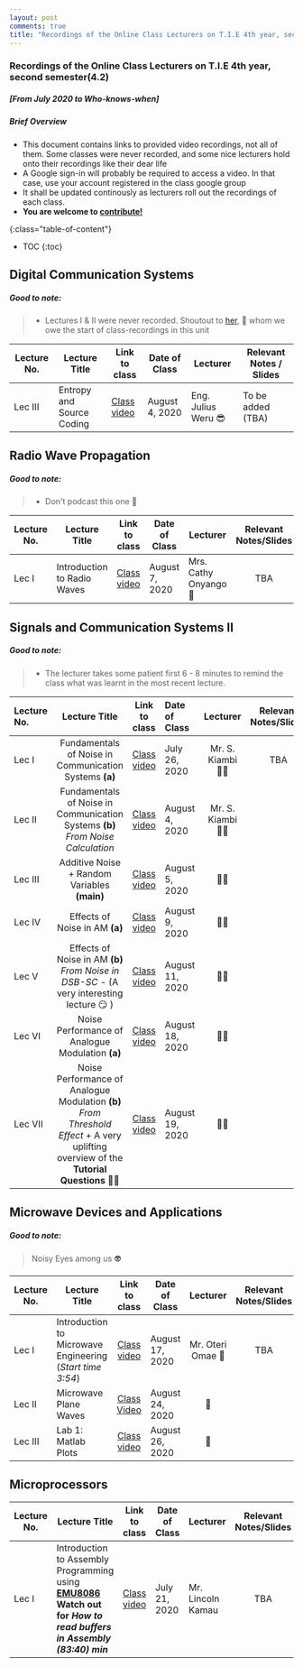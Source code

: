 ```yaml
---
layout: post
comments: true
title: "Recordings of the Online Class Lecturers on T.I.E 4th year, second semester"
---
```


### Recordings of the Online Class Lecturers on T.I.E 4th year, second semester(4.2)
##### [From July 2020 to Who-knows-when]

##### Brief Overview
- This document contains links to provided video recordings, not all of them. Some classes were never recorded, and some nice lecturers hold onto their recordings like their dear life
- A Google sign-in will probably be required to access a video. In that case, use your account registered in the class google group
- It shall be updated continously as lecturers roll out the recordings of each class.
- **You are welcome to [contribute!](https://stackoverflow.com/a/8767309)**



{:class="table-of-content"}
* TOC
{:toc}


Digital Communication Systems
--------------------------------
##### Good to note:
> - Lectures I & II were never recorded. Shoutout to [her](https://twitter.com/clarewahome?lang=en), :vulcan_salute: whom we owe the start of class-recordings in this unit


| Lecture No. | Lecture Title | Link to class  | Date of Class | Lecturer | Relevant Notes / Slides
| ----------- | ------------- | -------------- | -----------   | -------- | ------------------------|
| Lec III     |Entropy and Source Coding | [Class video](https://drive.google.com/drive/folders/1CB8A2O_e-K_6IItR1NUggKqqNbm1eMm2?usp=sharing) | August 4, 2020 | Eng. Julius Weru :sunglasses: | To be added (TBA)







Radio Wave Propagation
-----------------------
##### Good to note:
> - Don't podcast this one :pushpin:


| Lecture No. | Lecture Title | Link to class  | Date of Class | Lecturer | Relevant Notes/Slides |
| ----------- | ------------- | -------------- | ------------- | -------- | :---------------------: |
| Lec I        | Introduction to Radio Waves | [Class video](https://drive.google.com/drive/folders/1U631AV49AzcHuCUwjddZNjaxtDIC7Wfk?usp=sharing_eil&ts=5f2d35e2) | August 7, 2020 | Mrs. Cathy Onyango :woman: | TBA




Signals and Communication Systems II
-----------------------
##### Good to note:
> - The lecturer takes some patient first 6 - 8 minutes to remind the class what was learnt in the most recent lecture.

| Lecture No. | Lecture Title | Link to class  | Date of Class | Lecturer | Relevant Notes/Slides |
| :----------- | :-------------: | :--------------: | :------------------ | :--------: | :------------: |
| Lec I       | Fundamentals of Noise in Communication Systems **(a)** | [Class video](https://drive.google.com/open?id=13U5LsevXSXCmpGwSOZ6PItAcjkHbwHBC) | July 26, 2020 | Mr. S. Kiambi :policeman: | TBA
| Lec II      |  Fundamentals of Noise in Communication Systems **(b)** *From Noise Calculation* | [Class video](https://drive.google.com/open?id=1OO9nH4lQwOynHqKgxjXnf0QOjiOPuAcC) | August 4,  2020 | Mr. S. Kiambi :policeman:
| Lec III | Additive Noise + Random Variables **(main)** | [Class video](https://drive.google.com/open?id=1ML4u7w3StD52vhiZqJFLjJJrHNZY9w3N) | August 5, 2020 |  :policeman:
| Lec IV  | Effects of Noise in AM **(a)** | [Class video](https://drive.google.com/open?id=1mBns4xWDcVavXCPSh3OaXh4KIZ2FSf8D) | August 9, 2020 | :policeman:
| Lec V   | Effects of Noise in AM **(b)**    *From Noise in DSB-SC* - (A very interesting lecture :smirk: ) | [Class video](https://drive.google.com/open?id=1I3Pz7K2lwq8cD06W4i1lLxdAk4pvEMnn) | August 11, 2020 |  :policeman:
| Lec VI  | Noise Performance of Analogue Modulation **(a)**| [Class video](https://drive.google.com/open?id=1Gih8pSwmfwRy0IpTV0mi4IXpsg3ff9qm) | August 18, 2020 |  :policeman:
| Lec VII | Noise Performance of Analogue Modulation **(b)** *From Threshold Effect* + A very uplifting overview of the **Tutorial Questions** :ok_woman: | [Class video](https://drive.google.com/open?id=19vcEQwE71TFRxQerr2PEEGbFqA9oj7sg) | August 19, 2020 | :policeman:







Microwave Devices and Applications
-----------------------
##### Good to note:
> Noisy Eyes among us :alien:

| Lecture No. | Lecture Title | Link to class  | Date of Class | Lecturer | Relevant Notes/Slides |
| ----------- | ------------- | :--------------: | ------------- | :--------: | :---------------------: |
| Lec I        | Introduction to Microwave Engineering (*Start time 3:54*) | [Class video](https://m.youtube.com/watch?feature=youtu.be&v=4JDilUic7Jc) | August 17, 2020 | Mr. Oteri Omae :baby_bottle: | TBA
| Lec II      | Microwave Plane Waves | [Class Video](https://www.youtube.com/watch?v=Nhqi39UJGSM&feature=youtu.be) | August 24,  2020 | :baby_bottle:
| Lec III     | Lab 1: Matlab Plots    | [Class video](https://youtu.be/uGTsGq-FkEo) | August 26, 2020 | :baby_bottle:



Microprocessors
----------------


| Lecture No. | Lecture Title | Link to class  | Date of Class | Lecturer | Relevant Notes/Slides
| ----------- | ------------- | :--------------: | ------------- | -------- | :--------------------: |
| Lec I        | Introduction to Assembly Programming using **[EMU8086](http://www.philadelphia.edu.jo/academics/qhamarsheh/uploads/emu8086.pdf)** **Watch out for _How to read buffers in Assembly (83:40) min_** | [Class video](https://sc.conference.ke/playback/presentation/2.0/playback.html?meetingId=ec531594b14e86354ecdd3bff3ae60798bede393-1595327194057) | July 21, 2020 | Mr. Lincoln Kamau | TBA
